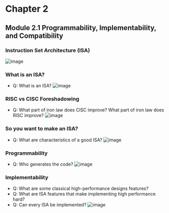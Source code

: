 # Chapter 2

## Module 2.1 Programmability, Implementability, and Compatibility

### Instruction Set Architecture (ISA)
![image](https://github.com/user-attachments/assets/bb357fdd-a954-4354-81fb-fbc8323e0a16)

### What is an ISA?
- Q: What is an ISA?
![image](https://github.com/user-attachments/assets/af284364-c973-495c-a89f-39da0ac79b34)

### RISC vs CISC Foreshadowing
- Q: What part of iron law does CISC improve? What part of iron law does RISC improve?
![image](https://github.com/user-attachments/assets/074d6232-c405-4b76-9e7f-cf8debad0f84)

### So you want to make an ISA?
- Q: What are characteristics of a good ISA?
![image](https://github.com/user-attachments/assets/6bf5ccea-117c-4b72-8ac3-98c4cf4c3763)

### Programmability
- Q: Who generates the code?
![image](https://github.com/user-attachments/assets/3aad3d9b-893a-4fde-8d4c-c5df7cee8832)

### Implementability
- Q: What are some classical high-performance designs features?
- Q: What are ISA features that make implementing high performance hard?
- Q: Can every ISA be implemented?
![image](https://github.com/user-attachments/assets/6be634d1-14bc-4920-81aa-e7ab0a53edae)
